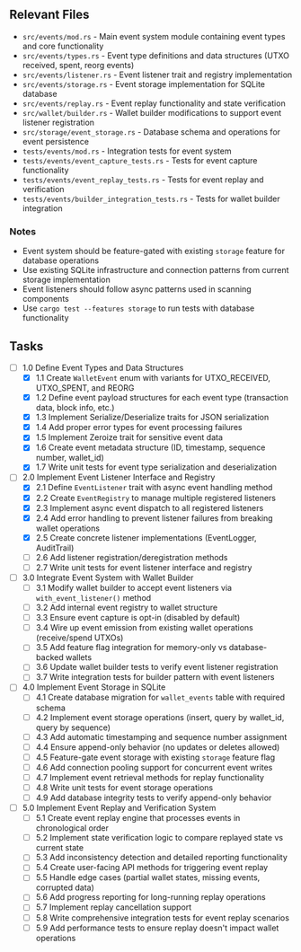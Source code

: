 ## Relevant Files

- `src/events/mod.rs` - Main event system module containing event types and core functionality
- `src/events/types.rs` - Event type definitions and data structures (UTXO received, spent, reorg events)
- `src/events/listener.rs` - Event listener trait and registry implementation
- `src/events/storage.rs` - Event storage implementation for SQLite database
- `src/events/replay.rs` - Event replay functionality and state verification
- `src/wallet/builder.rs` - Wallet builder modifications to support event listener registration
- `src/storage/event_storage.rs` - Database schema and operations for event persistence
- `tests/events/mod.rs` - Integration tests for event system
- `tests/events/event_capture_tests.rs` - Tests for event capture functionality
- `tests/events/event_replay_tests.rs` - Tests for event replay and verification
- `tests/events/builder_integration_tests.rs` - Tests for wallet builder integration

### Notes

- Event system should be feature-gated with existing `storage` feature for database operations
- Use existing SQLite infrastructure and connection patterns from current storage implementation
- Event listeners should follow async patterns used in scanning components
- Use `cargo test --features storage` to run tests with database functionality

## Tasks

- [ ] 1.0 Define Event Types and Data Structures
  - [x] 1.1 Create `WalletEvent` enum with variants for UTXO_RECEIVED, UTXO_SPENT, and REORG
  - [x] 1.2 Define event payload structures for each event type (transaction data, block info, etc.)
  - [x] 1.3 Implement Serialize/Deserialize traits for JSON serialization
  - [x] 1.4 Add proper error types for event processing failures
  - [x] 1.5 Implement Zeroize trait for sensitive event data
  - [x] 1.6 Create event metadata structure (ID, timestamp, sequence number, wallet_id)
  - [x] 1.7 Write unit tests for event type serialization and deserialization

- [ ] 2.0 Implement Event Listener Interface and Registry
  - [x] 2.1 Define `EventListener` trait with async event handling method
  - [x] 2.2 Create `EventRegistry` to manage multiple registered listeners
  - [x] 2.3 Implement async event dispatch to all registered listeners
  - [x] 2.4 Add error handling to prevent listener failures from breaking wallet operations
  - [x] 2.5 Create concrete listener implementations (EventLogger, AuditTrail)
  - [ ] 2.6 Add listener registration/deregistration methods
  - [ ] 2.7 Write unit tests for event listener interface and registry

- [ ] 3.0 Integrate Event System with Wallet Builder
  - [ ] 3.1 Modify wallet builder to accept event listeners via `with_event_listener()` method
  - [ ] 3.2 Add internal event registry to wallet structure
  - [ ] 3.3 Ensure event capture is opt-in (disabled by default)
  - [ ] 3.4 Wire up event emission from existing wallet operations (receive/spend UTXOs)
  - [ ] 3.5 Add feature flag integration for memory-only vs database-backed wallets
  - [ ] 3.6 Update wallet builder tests to verify event listener registration
  - [ ] 3.7 Write integration tests for builder pattern with event listeners

- [ ] 4.0 Implement Event Storage in SQLite
  - [ ] 4.1 Create database migration for `wallet_events` table with required schema
  - [ ] 4.2 Implement event storage operations (insert, query by wallet_id, query by sequence)
  - [ ] 4.3 Add automatic timestamping and sequence number assignment
  - [ ] 4.4 Ensure append-only behavior (no updates or deletes allowed)
  - [ ] 4.5 Feature-gate event storage with existing `storage` feature flag
  - [ ] 4.6 Add connection pooling support for concurrent event writes
  - [ ] 4.7 Implement event retrieval methods for replay functionality
  - [ ] 4.8 Write unit tests for event storage operations
  - [ ] 4.9 Add database integrity tests to verify append-only behavior

- [ ] 5.0 Implement Event Replay and Verification System
  - [ ] 5.1 Create event replay engine that processes events in chronological order
  - [ ] 5.2 Implement state verification logic to compare replayed state vs current state
  - [ ] 5.3 Add inconsistency detection and detailed reporting functionality
  - [ ] 5.4 Create user-facing API methods for triggering event replay
  - [ ] 5.5 Handle edge cases (partial wallet states, missing events, corrupted data)
  - [ ] 5.6 Add progress reporting for long-running replay operations
  - [ ] 5.7 Implement replay cancellation support
  - [ ] 5.8 Write comprehensive integration tests for event replay scenarios
  - [ ] 5.9 Add performance tests to ensure replay doesn't impact wallet operations
